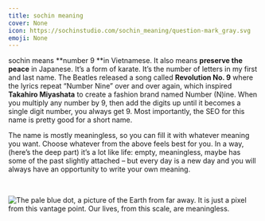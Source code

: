 ```yaml
---
title: sochin meaning
cover: None
icon: https://sochinstudio.com/sochin_meaning/question-mark_gray.svg
emoji: None
---
```


sochin means **number 9 **in Vietnamese. It also means **preserve the peace** in Japanese. It’s a form of karate. It’s the number of letters in my first and last name. The Beatles released a song called **Revolution No. 9** where the lyrics repeat “Number Nine” over and over again, which inspired **Takahiro Miyashata** to create a fashion brand named Number (N)ine. When you multiply any number by 9, then add the digits up until it becomes a single digit number, you always get 9. Most importantly, the SEO for this name is pretty good for a short name.

The name is mostly meaningless, so you can fill it with whatever meaning you want. Choose whatever from the above feels best for you. In a way, (here’s the deep part) it’s a lot like life: empty, meaningless, maybe has some of the past slightly attached – but every day is a new day and you will always have an opportunity to write your own meaning.

<br/>

![The pale blue dot, a picture of the Earth from far away. It is just a pixel from this vantage point. Our lives, from this scale, are meaningless.](https://sochinstudio.com/sochin_meaning/Untitled.png)

<br/>
